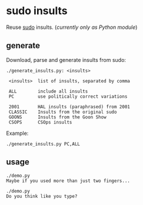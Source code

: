 # sudo insults
Reuse [sudo](http://www.sudo.ws) insults.
(_currently only as Python module_)

## generate
Download, parse and generate insults from sudo: 
  ```
  ./generate_insults.py: <insults>

   <insults>  list of insults, separated by comma

   ALL        include all insults
   PC         use politically correct variations

   2001       HAL insults (paraphrased) from 2001
   CLASSIC    Insults from the original sudo
   GOONS      Insults from the Goon Show
   CSOPS      CSOps insults
  ```
Example:
  ```
  ./generate_insults.py PC,ALL
  ```

## usage
  ```
  ./demo.py
  Maybe if you used more than just two fingers...
  ```
  ```
  ./demo.py
  Do you think like you type?
  ```
